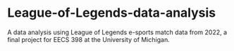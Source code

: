 # League-of-Legends-data-analysis
A data analysis using League of Legends e-sports match data from 2022, a final project for EECS 398 at the University of Michigan.
